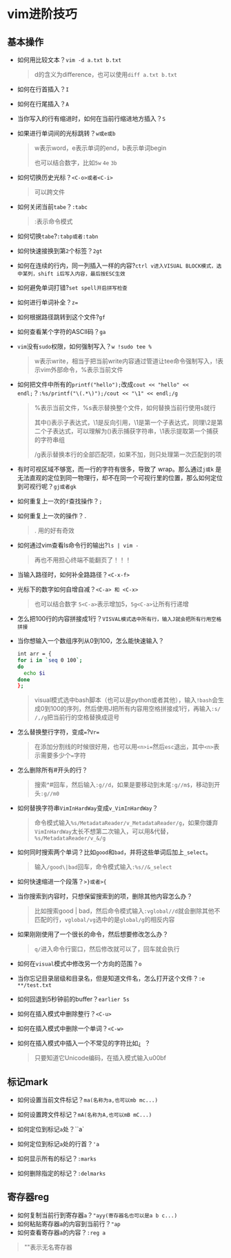 # vim进阶技巧

## 基本操作

- 如何用比较文本？`vim -d a.txt b.txt`

  > d的含义为difference，也可以使用`diff a.txt b.txt`

- 如何在行首插入？`I`

- 如何在行尾插入？`A`

- 当你写入的行有缩进时，如何在当前行缩进地方插入？`S`

- 如果进行单词间的光标跳转？`w或e或b`

  > w表示word，e表示单词的end，b表示单词begin
  >
  > 也可以结合数字，比如`5w` `4e` `3b`

- 如何切换历史光标？`<C-o>或者<C-i>`

  > 可以跨文件

- 如何关闭当前`tabe`？`:tabc`

  > :表示命令模式

- 如何切换`tabe`?`:tabp或者:tabn`

- 如何快速接换到第`2`个标签？`2gt`

- 如何在连续的行内，同一列插入一样的内容?`ctrl v进入VISUAL BLOCK模式，选中某列，shift i后写入内容，最后按ESC生效`

- 如何避免单词打错?`set spell开启拼写检查`

- 如何进行单词补全？`z=`

- 如何根据路径跳转到这个文件?`gf`

- 如何查看某个字符的ASCII码？`ga`

- `vim`没有`sudo`权限，如何强制写入？`w !sudo tee %`

  > w表示write，相当于把当前write内容通过管道让tee命令强制写入，!表示vim外部命令，%表示当前文件

- 如何把文件中所有的`printf("hello");`改成`cout << "hello" << endl;`？`:%s/printf("\(.*\)");/cout << "\1" << endl;/g`

  > %表示当前文件，%s表示替换整个文件，如何替换当前行使用s就行
  >
  > 其中\(\)表示子表达式，\1是反向引用，\1是第一个子表达式，同理\2是第二个子表达式，可以理解为()表示捕获字符串，\1表示提取第一个捕获的字符串组
  >
  > /g表示替换本行的全部匹配项，如果不加，则只处理第一次匹配到的项

- 有时可视区域不够宽，而一行的字符有很多，导致了 wrap。那么通过`j或k` 是无法直观的定位到同一物理行，却不在同一个可视行里的位置，那么如何定位到可视行呢？`gj或者gk`

- 如何重复上一次的`f`查找操作？`;`

- 如何重复上一次的操作？`.`

  > . 用的好有奇效

- 如何通过vim查看ls命令行的输出?`ls | vim -`

  > 再也不用担心终端不能翻页了！！！

- 当输入路径时，如何补全路路径？`<C-x-f>`

- 光标下的数字如何自增自减？`<C-a> 和 <C-x>`

  > 也可以结合数字 `5<C-a>`表示增加5，`5g<C-a>`让所有行递增 

- 怎么把100行的内容拼接成1行？`VISVAL模式选中所有行，输入J就会把所有行用空格拼接`

- 当你想输入一个数组序列从0到100，怎么能快速输入？

  ```bash
  int arr = {
  for i in `seq 0 100`;
  do
    echo $i
  done
  };
  ```

  > visual模式选中bash脚本（也可以是python或者其他），输入`!bash`会生成0到100的序列，然后使用J把所有内容用空格拼接成1行，再输入`:s/ /,/g`把当前行的空格替换成逗号

* 怎么替换整行字符，变成`=`?`Vr=`

  > 在添加分割线的时候很好用，也可以用`<n>i=`然后`esc`退出，其中`<n>`表示需要多少个`=`字符

* 怎么删除所有#开头的行？

  > 搜索^#回车，然后输入`:g//d`，如果是要移动到末尾`:g//m$`，移动到开头`:g//m0`

- 如何替换字符串`VimInHardWay`变成`v_VimInHardWay`？

  > 命令模式输入`%s/MetadataReader/v_MetadataReader/g`，如果你嫌弃`VimInHardWay`太长不想第二次输入，可以用&代替，`%s/MetadataReader/v_&/g`

- 如何同时搜索两个单词？比如`good`和`bad`，并将这些单词后加上`_select`。

  > 输入`/good\|bad`回车，命令模式输入`:%s//&_select`

- 如何快速缩进一个段落？`>}或者>{`

* 当你搜索到内容时，只想保留搜索到的项，删除其他内容怎么办？

  > 比如搜索good | bad，然后命令模式输入`:vglobal//d`就会删除其他不匹配的行，`vglobal/vg`选中的是`global/g`的相反内容

- 如果刚刚使用了一个很长的命令，然后想要修改怎么办？

  > `q/`进入命令行窗口，然后修改就可以了，回车就会执行

* 如何在`visual`模式中修改另一个方向的范围？`o`

- 当你忘记目录层级和目录名，但是知道文件名，怎么打开这个文件？`:e **/test.txt`

- 如何回退到5秒钟前的buffer？`earlier 5s`

- 如何在插入模式中删除整行？`<C-u>`

- 如何在插入模式中删除一个单词？`<C-w>`

- 如何在插入模式中插入一个不常见的字符比如`¿ `？

  > 只要知道它Unicode编码，在插入模式输入<C-v>u00bf

## 标记mark

- 如何设置当前文件标记？`ma(名称为a,也可以mb mc...)`

- 如何设置跨文件标记？`mA(名称为A,也可以mB mC...)`

- 如何定位到标记`a`处？``a`
- 如何定位到标记`a`处的行首？`'a`
- 如何显示所有的标记？`:marks`
- 如何删除指定的标记？`:delmarks`

## 寄存器reg

- 如何复制当前行到寄存器`a`？`"ayy(寄存器名也可以是a b c...)`
- 如何粘贴寄存器`a`的内容到当前行？`"ap`
- 如何查看寄存器`a`的内容？`:reg a`

> ""表示无名寄存器
